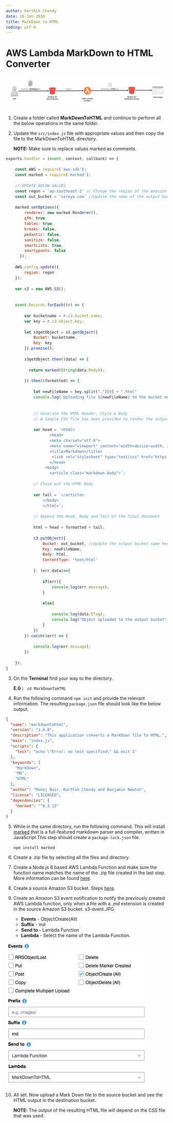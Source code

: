 ```yaml
---
author: Karthik Chandy
date: 16-Jan-2018
title: MarkDown to HTML
coding: utf-8
---
```


# AWS Lambda MarkDown to HTML Converter

![Demo Summary](Flow.JPG)

1. Create a folder called **MarkDownToHTML** and continue to perform all the below operations in the same folder.

2. Update the `src/index.js` file with appropriate values and then copy the file to the MarkDownToHTML directory.

   **NOTE:** Make sure to replace values marked as comments.

```js
exports.handler = (event, context, callback) => {

    const AWS = require('aws-sdk');
    const marked = require('marked');

    // UPDATE BELOW VALUES
    const regon = 'ap-southeast-2' // Change the region of the Amaszon S3 bucket.
    const out_bucket = 'sereyo.com' //Update the name of the output bucket.

    marked.setOptions({
        renderer: new marked.Renderer(),
        gfm: true,
        tables: true,
        breaks: false,
        pedantic: false,
        sanitize: false,
        smartLists: true,
        smartypants: false
      });

    AWS.config.update({
        region: regon
    });

    var s3 = new AWS.S3();


    event.Records.forEach((r) => {

        var bucketname = r.s3.bucket.name;
        var key = r.s3.object.key;

        let s3getObject = s3.getObject({
            Bucket: bucketname,
            Key: key
        }).promise();

        s3getObject.then((data) => {

          return marked(String(data.Body));

        }).then((formatted) => {

            let newFileName = key.split(".")[0] + ".html"
            console.log(`Uploading file ${newFileName} to the bucket mnhtmloutput`);


            // Generate the HTML Header, Style & Body
            // A Sample CSS file has been provided to render the output. Make sure to update the below CSS URL with one of your own liking.

            var head = `<html>
                   <head>
                   <meta charset="utf-8">
                   <meta name="viewport" content="width=device-width, initial-scale=1, minimal-ui">
                   <title>Markdown</title>
                    <link rel="stylesheet" type="text/css" href="https://s3-ap-southeast-2.amazonaws.com/aws-trng-syd/DO-NOT-DELETE-assets/default.css" charset="utf-8"/>
                   </head> 
                 <body>
                   <article class="markdown-body">`;

            // Close out the HTML Body
            
            var tail = `</article>
                </body> 
                </html>`;

            // Append the Head, Body and Tail of the final document

            html = head + formatted + tail;

            s3.putObject({
                Bucket: out_bucket, //Update the output bucket name here.
                Key: newFileName,
                Body: html,
                ContentType: 'text/html'
    
            }, (err,data)=>{

                if(err){
                    console.log(err.message);
                }

                else{

                    console.log(data.ETag);
                    console.log("Object uploaded to the output bucket")
                }
            })
        }).catch((err) => {

            console.log(err.message);
        })

    });
}
```

3. On the **Terminal** find your way to the directory.

    **E.G :** ` cd MarkDownToHTML`

4. Run the following command `npm init` and provide the relevant information. The resulting `package.json` file should look like the below output.

```json
{
  "name": "markdowntohtml",
  "version": "1.0.0",
  "description": "This application converts a MarkDown file to HTML.",
  "main": "index.js",
  "scripts": {
    "test": "echo \"Error: no test specified\" && exit 1"
  },
  "keywords": [
    "MarkDown",
    "MD",
    "HTML"
  ],
  "author": "Manoj Nair, Karthik Chandy and Benjamin Newton",
  "license": "LICENSED",
  "dependencies": {
    "marked": "^0.3.12"
  }
}
```

5. While in the same directory, run the following command. This will install [marked](https://www.npmjs.com/package/marked) that is a full-featured markdown parser and compiler, written in JavaScript.This step should create a `package-lock.json` file.

    `npm install marked`

6. Create a .zip file by selecting all the files and directory. 

7. Create a Node.js 6 based AWS Lambda Function and make sure the function name matches the name of the .zip file created in the last step. More information can be found [here](https://docs.aws.amazon.com/lambda/latest/dg/get-started-create-function.html). 

8. Create a source Amazon S3 bucket. Steps [here](https://docs.aws.amazon.com/AmazonS3/latest/gsg/CreatingABucket.html).

9. Create an Amazon S3 event notification to notify the previously created AWS Lambda function, only when a file with a .md extension is created in the source Amazon S3 bucket. s3-event.JPG
    - **Events** - ObjectCreate(All)
    - **Suffix** - md
    - **Send to** - Lambda Function
    - **Lambda** - Select the name of the Lambda Function.

  ![Amazon S3 Events](s3-event.JPG "Amazon S3 Events")

10. All set. Now upload a Mark Down file to the source bucket and see the HTML output in the destination bucket.
    
    **NOTE:** The output of the resulting HTML file will depend on the CSS file that was used. 
